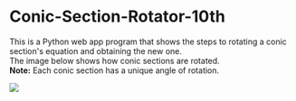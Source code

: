 # Conic-Section-Rotator-10th

<p>
  This is a Python web app program that shows the steps to rotating a conic section's equation and obtaining the new one.<br>
  The image below shows how conic sections are rotated.<br>
  <b>Note:</b> Each conic section has a unique angle of rotation.
</p>

<img src="https://github.com/user-attachments/assets/d0d40c77-2408-4a7b-b0b5-9b7d971f312c">
